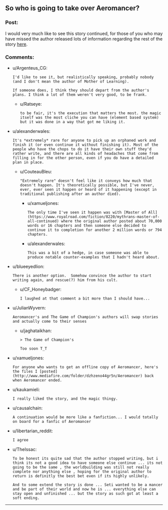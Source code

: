 ## So who is going to take over Aeromancer?

### Post:

I would very much like to see this story continued, for those of you who may have missed the author released lots of information regarding the rest of the story [here](https://www.reddit.com/r/rational/comments/97cyvw/aeromancer_info_released/).  

### Comments:

- u/Argenteus_CG:
  ```
  I'd like to see it, but realistically speaking, probably nobody (and I don't mean the author of Mother of Learning).

  If someone does, I think they should depart from the author's plans. I think a lot of them weren't very good, to be frank.
  ```

  - u/Ratseye:
    ```
    to be fair, it's the execution that matters the most. the magic itself was the most cliche you can have (element based system) but it was done in a way that got me liking it.
    ```

- u/alexanderwales:
  ```
  It's *extremely* rare for anyone to pick up an orphaned work and finish it (or even continue it without finishing it). Most of the people who have the chops to do it have their own stuff they'd rather write, and there are all kinds of headaches that come from filling in for the other person, even if you do have a detailed plan in place.
  ```

  - u/CouteauBleu:
    ```
    "Extremely rare" doesn't feel like it conveys how much that doesn't happen. It's theoretically possible, but I've never, ever, ever seen it happen or heard of it happening (except in traditional publishing after an author died).
    ```

    - u/xamueljones:
      ```
      The only time I've seen it happen was with [Master of All](https://www.royalroad.com/fiction/8220/mythrans-master-of-all-continued) where the original author posted about 70,000 words or 16 chapters and then someone else decided to continue it to completion for another 2 million words or 794 chapters.
      ```

    - u/alexanderwales:
      ```
      This was a bit of a hedge, in case someone was able to produce notable counter-examples that I hadn't heard about.
      ```

- u/blueeyedlion:
  ```
  There is another option.  Somehow convince the author to start writing again, and rescue(?) him from his cult.
  ```

  - u/CF_Honeybadger:
    ```
    I laughed at that comment a bit more than I should have...
    ```

- u/JulianWyvern:
  ```
  Aeromancer's and The Game of Champion's authors will swap stories and actually come to their senses
  ```

  - u/jaghataikhan:
    ```
    > The Game of Champion's

    Too soon T_T
    ```

- u/xamueljones:
  ```
  For anyone who wants to get an offline copy of Aeromancer, here's the files I [posted](http://www.mediafire.com/folder/dzhzeno44gr5n/Aeromancer) back when Aeromancer ended.
  ```

- u/kaukamieli:
  ```
  I really liked the story, and the magic thingy.
  ```

- u/causalchain:
  ```
  A continuation would be more like a fanfiction... I would totally on board for a fanfic of Aeromancer
  ```

- u/libertarian_reddit:
  ```
  I agree
  ```

- u/TheIssac:
  ```
  To be honest its quite sad that the author stopped writing, but i think its not a good idea to have someone else continue ... its not going to be the same , the worldbuilding was still not really complete nor anything else , hoping for the original author to return is definitly the best bet even if its highly unlikely. 

  And to some extend the story is done ... Seti wanted to be a mancer and be part of their world and now he is ... everything else can stay open and unfinished ... but the story as such got at least a soft ending.
  ```

---

